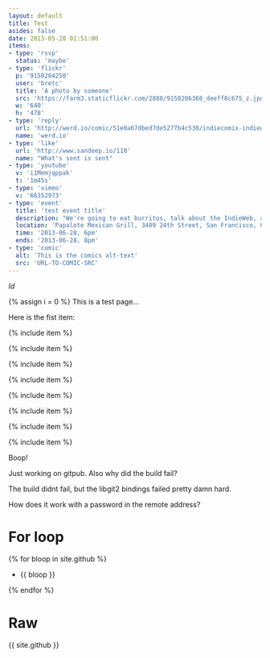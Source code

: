 ```yaml
---
layout: default
title: Test
asides: false
date: 2013-05-28 01:51:00
items:
- type: 'rsvp'
  status: 'maybe'
- type: 'flickr'
  p: '9150204250'
  user: 'bretc'
  title: 'A photo by someone'
  src: 'https://farm3.staticflickr.com/2888/9150206368_deeff8c675_z.jpg'
  w: '640'
  h: '478'
- type: 'reply'
  url: 'http://werd.io/comic/51e0a67dbed7de5277b4c530/indiecomix-indieweb'
  name: 'werd.io'
- type: 'like'
  url: 'http://www.sandeep.io/110'
  name: "What's sent is sent"
- type: 'youtube'
  v: 'i1Memjqppak'
  t: '1m45s'
- type: 'vimeo'
  v: '66352973'
- type: 'event'
  title: 'test event title'
  description: "We're going to eat burritos, talk about the IndieWeb, and catch up."
  location: 'Papalote Mexican Grill, 3409 24th Street, San Francisco, CA'
  time: '2013-06-28, 6pm'
  ends: '2013-06-28, 8pm'
- type: 'comic'
  alt: 'This is the comics alt-text'
  src: 'URL-TO-COMIC-SRC'
---
```


$Id$

{% assign i = 0  %}
This is a test page...

Here is the fist item:

{% include item %}

{% include item %}

{% include item %}

{% include item %}

{% include item %}

{% include item %}

{% include item %}

{% include item %}

Boop!

Just working on gitpub.  Also why did the build fail?

The build didnt fail, but the libgit2 bindings failed pretty damn hard.

How does it work with a password in the remote address?

# For loop

{% for bloop in site.github %}

- {{ bloop }}

{% endfor %}

# Raw

{{ site.github }}
